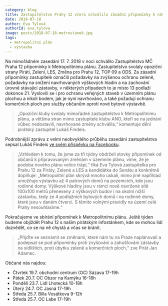```yaml
---
category: blog
title: Zastupitelstvo Prahy 12 včera schválilo zásadní připomínky k návrhu Metropolitního plánu
date: 2018-07-18
author: Eva Tylová
authorId: eva.tylova
image: posts/2018-07-18-metrostanek.jpg
tags:
  - metropolitní plán
  - výstavba
---
```


Na mimořádném zasedání 17. 7. 2018 v noci schválilo Zastupitelstvo MČ Praha 12 připomínky k Metropolitnímu plánu. Zastupitelstvo svolaly opoziční strany Piráti, Zelení, LES, Změna pro Prahu 12, TOP 09 a ODS. Za zásadní připomínky zastupitelé označili požadavky na zvýšenou ochranu zeleně, požadavky na snížení navrhovaných výškových hladin a na zachování úrovně stávající zástavby, v některých případech to je místo 13 podlaží dokonce 21. Vyslovili se i pro ochranu veřejných staveb v územním plánu plochou a nikoli bodem, jak je nyní navrhováno, a také požadují ochranu komerčních ploch pro služby občanům oproti nové bytové výstavbě.

> „Opoziční kluby svolaly mimořádné zastupitelstvo k Metropolitnímu plánu, a většina stran mimo zastupitele klubu ANO, kteří se na jednání vůbec nedostavili, navrhované změny schválila,“ komentuje dění pirátský zastupitel Lukáš Findeis.

Podrobnější zprávu z velmi neobvyklého průběhu zasedání zastupitelstva sepsal Lukáš Findeis [ve svém příspěvku na Facebooku](https://www.facebook.com/lukas.xeelee.findeis/posts/10216490658163439).

> „Vzhledem k tomu, že jsme za tři týdny obdrželi stovky připomínek od občanů k připravovaným změnám v územním plánu, víme, že je  podoba nového plánu velice trápí,“ říká Eva Tylová zastupitelka pro Prahu 12 za Piráty, Zelené a LES a kandidátka do Senátu a konkrétně doplňuje: „Metropolitní plán skrývá mnoho úskalí, mimo jiné například umožňuje výstavbu až 4 patrových domů na pozemcích, kde jsou rodinné domy. Výškové hladiny jsou v rámci nově navržené sítě 100x100 metrů přeneseny z výškových budov i na okolní nižší zástavbu, tedy ze 4 podlažních bytových domů i na rodinné domy, které jsou v daném čtverci. S těmito volnými pravidly na území celé Prahy nesouhlasíme.“

Pokračujeme ve sbírání připomínek k Metropolitnímu plánu. Ještě týden budeme objíždět Prahu 12 s naším pirátským infostánkem, kde se mohou lidí dozvědět, co se na ně chystá a včas se bránit.

>„Přijďte se seznámit se změnami, které nám tu na Praze naplánovali a podepsat se pod připomínky proti zvyšování a zahušťování zástavby na sídlištích, proti úbytku zeleně a komerčních ploch,“ zve Pirát Jan Adamec.

Občané nás najdou:
* Čtvrtek 19.7. obchodní centrum (OC) Sázava 17-19h
* Pátek 20.7. OC Obzor na Kamýku 16-18h
* Pondělí 23.7. Lidl Lhotecká 10-18h
* Úterý 24.7. OC Jasná 17-19h
* Středa 25.7. Billa Vosátkova 9-12h
* Středa 25.7. OC Labe 17-19h
